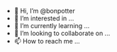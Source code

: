 - 👋 Hi, I’m @bonpotter
- 👀 I’m interested in ...
- 🌱 I’m currently learning ...
- 💞️ I’m looking to collaborate on ...
- 📫 How to reach me ...

<!---
bonpotter/bonpotter is a ✨ special ✨ repository because its `README.md` (this file) appears on your GitHub profile.
You can click the Preview link to take a look at your changes.
--->

